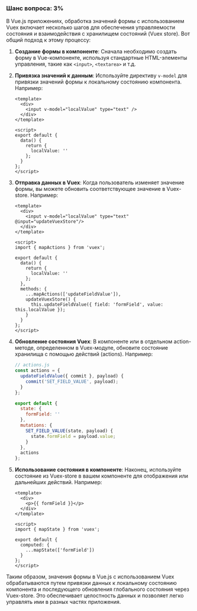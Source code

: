### Шанс вопроса: 3%

В Vue.js приложениях, обработка значений формы с использованием Vuex включает несколько шагов для обеспечения управляемости состояния и взаимодействия с хранилищем состояний (Vuex store). Вот общий подход к этому процессу:

1. **Создание формы в компоненте**: Сначала необходимо создать форму в Vue-компоненте, используя стандартные HTML-элементы управления, такие как `<input>`, `<textarea>` и т.д.

2. **Привязка значений к данным**: Используйте директиву `v-model` для привязки значений формы к локальному состоянию компонента. Например:
    ```vue
    <template>
      <div>
        <input v-model="localValue" type="text" />
      </div>
    </template>

    <script>
    export default {
      data() {
        return {
          localValue: ''
        };
      }
    };
    </script>
    ```

3. **Отправка данных в Vuex**: Когда пользователь изменяет значение формы, вы можете обновить соответствующее значение в Vuex-store. Например:
    ```vue
    <template>
      <div>
        <input v-model="localValue" type="text" @input="updateVuexStore"/>
      </div>
    </template>

    <script>
    import { mapActions } from 'vuex';

    export default {
      data() {
        return {
          localValue: ''
        };
      },
      methods: {
        ...mapActions(['updateFieldValue']),
        updateVuexStore() {
          this.updateFieldValue({ field: 'formField', value: this.localValue });
        }
      }
    };
    </script>
    ```

4. **Обновление состояния Vuex**: В компоненте или в отдельном action-методе, определенном в Vuex-модуле, обновите состояние хранилища с помощью действий (actions). Например:
    ```javascript
    // actions.js
    const actions = {
      updateFieldValue({ commit }, payload) {
        commit('SET_FIELD_VALUE', payload);
      }
    };

    export default {
      state: {
        formField: ''
      },
      mutations: {
        SET_FIELD_VALUE(state, payload) {
          state.formField = payload.value;
        }
      },
      actions
    };
    ```

5. **Использование состояния в компоненте**: Наконец, используйте состояние из Vuex-store в вашем компоненте для отображения или дальнейших действий. Например:
    ```vue
    <template>
      <div>
        <p>{{ formField }}</p>
      </div>
    </template>

    <script>
    import { mapState } from 'vuex';

    export default {
      computed: {
        ...mapState(['formField'])
      }
    };
    </script>
    ```

Таким образом, значения формы в Vue.js с использованием Vuex обрабатываются путем привязки данных к локальному состоянию компонента и последующего обновления глобального состояния через Vuex-store. Это обеспечивает целостность данных и позволяет легко управлять ими в разных частях приложения.